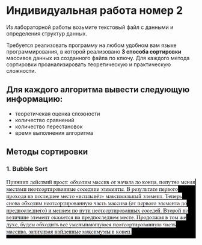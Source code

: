 # Индивидуальная работа номер 2

Из лабораторной работы возьмите текстовый файл с данными и определения структур данных.

Требуется реализовать программу на любом удобном вам языке программирования, в которой реализовано __3 способа сортировки__ массивов данных из созданного файла по ключу. 
Для каждого метода сортировки проанализировать теоретическую и практическую сложности.

## Для каждого алгоритма вывести следующую информацию:

* теоретичекая оценка сложности
* количество сравнений
* количество перестановок
* время выполнения алгоритма

## Методы сортировки

### 1. __Bubble Sort__
![img.png](img.png)

